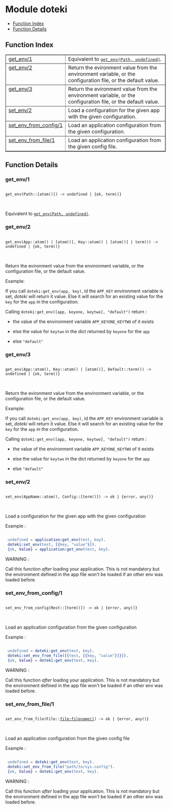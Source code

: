 

# Module doteki #
* [Function Index](#index)
* [Function Details](#functions)

<a name="index"></a>

## Function Index ##


<table width="100%" border="1" cellspacing="0" cellpadding="2" summary="function index"><tr><td valign="top"><a href="#get_env-1">get_env/1</a></td><td>Equivalent to <a href="#get_env-2"><tt>get_env(Path, undefined)</tt></a>.</td></tr><tr><td valign="top"><a href="#get_env-2">get_env/2</a></td><td> 
Return the evironment value from the environment variable, or the configuration file, or 
the default value.</td></tr><tr><td valign="top"><a href="#get_env-3">get_env/3</a></td><td> 
Return the evironment value from the environment variable, or the configuration file, or 
the default value.</td></tr><tr><td valign="top"><a href="#set_env-2">set_env/2</a></td><td> 
Load a configuration for the given app with the given configuration.</td></tr><tr><td valign="top"><a href="#set_env_from_config-1">set_env_from_config/1</a></td><td> 
Load an application configuration from the given configuration.</td></tr><tr><td valign="top"><a href="#set_env_from_file-1">set_env_from_file/1</a></td><td> 
Load an application configuration from the given config file.</td></tr></table>


<a name="functions"></a>

## Function Details ##

<a name="get_env-1"></a>

### get_env/1 ###

<pre><code>
get_env(Path::[atom()]) -&gt; undefined | {ok, term()}
</code></pre>
<br />

Equivalent to [`get_env(Path, undefined)`](#get_env-2).

<a name="get_env-2"></a>

### get_env/2 ###

<pre><code>
get_env(App::atom() | [atom()], Key::atom() | [atom()] | term()) -&gt; undefined | {ok, term()}
</code></pre>
<br />


Return the evironment value from the environment variable, or the configuration file, or 
the default value.

Example:

If you call `doteki:get_env(app, key)`, id the `APP_KEY` environment
variable is set, _doteki_ will return it value. Else it will search for an existing
value for the `key` for the `app` in the configuration.

Calling `doteki:get_env([app, keyone, keytwo], "default")` return :

* the value  of the environment variable `APP_KEYONE_KEYTWO` of it exists

* else the value for `keytwo` in the dict returned by `keyone` for the `app`

* else `"default"`


<a name="get_env-3"></a>

### get_env/3 ###

<pre><code>
get_env(App::atom(), Key::atom() | [atom()], Default::term()) -&gt; undefined | {ok, term()}
</code></pre>
<br />


Return the evironment value from the environment variable, or the configuration file, or 
the default value.

Example:

If you call `doteki:get_env(app, key)`, id the `APP_KEY` environment
variable is set, _doteki_ will return it value. Else it will search for an existing
value for the `key` for the `app` in the configuration.

Calling `doteki:get_env([app, keyone, keytwo], "default")` return :

* the value  of the environment variable `APP_KEYONE_KEYTWO` of it exists

* else the value for `keytwo` in the dict returned by `keyone` for the `app`

* else `"default"`


<a name="set_env-2"></a>

### set_env/2 ###

<pre><code>
set_env(AppName::atom(), Config::[term()]) -&gt; ok | {error, any()}
</code></pre>
<br />


Load a configuration for the given app with the given configuration

Example :

```erlang

 undefined = application:get_env(test, key).
 doteki:set_env(test, [{key, "value"}]).
 {ok, Value} = application:get_env(test, key).
```

WARNING :

Call this function *after* loading your application. This is not mandatory but the
environment defined in the app file won't be loaded if an other env was loaded before.

<a name="set_env_from_config-1"></a>

### set_env_from_config/1 ###

<pre><code>
set_env_from_config(Rest::[term()]) -&gt; ok | {error, any()}
</code></pre>
<br />


Load an application configuration from the given configuration

Example :

```erlang

 undefined = doteki:get_env(test, key).
 doteki:set_env_from_file([{test, [{key, "value"}]}]).
 {ok, Value} = doteki:get_env(test, key).
```

WARNING :

Call this function *after* loading your application. This is not mandatory but the
environment defined in the app file won't be loaded if an other env was loaded before.

<a name="set_env_from_file-1"></a>

### set_env_from_file/1 ###

<pre><code>
set_env_from_file(File::<a href="file.md#type-filename">file:filename()</a>) -&gt; ok | {error, any()}
</code></pre>
<br />


Load an application configuration from the given config file

Example :

```erlang

 undefined = doteki:get_env(test, key).
 doteki:set_env_from_file("path/to/sys.config").
 {ok, Value} = doteki:get_env(test, key).
```

WARNING :

Call this function *after* loading your application. This is not mandatory but the
environment defined in the app file won't be loaded if an other env was loaded before.

